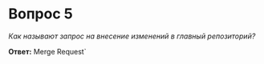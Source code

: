 # Вопрос 5

*Как называют запрос на внесение изменений в главный репозиторий?*

**Ответ:** Merge Request`

